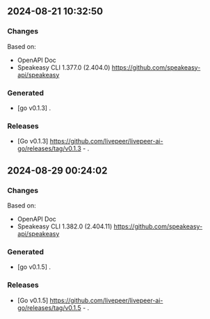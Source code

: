 

## 2024-08-21 10:32:50
### Changes
Based on:
- OpenAPI Doc  
- Speakeasy CLI 1.377.0 (2.404.0) https://github.com/speakeasy-api/speakeasy
### Generated
- [go v0.1.3] .
### Releases
- [Go v0.1.3] https://github.com/livepeer/livepeer-ai-go/releases/tag/v0.1.3 - .

## 2024-08-29 00:24:02
### Changes
Based on:
- OpenAPI Doc  
- Speakeasy CLI 1.382.0 (2.404.11) https://github.com/speakeasy-api/speakeasy
### Generated
- [go v0.1.5] .
### Releases
- [Go v0.1.5] https://github.com/livepeer/livepeer-ai-go/releases/tag/v0.1.5 - .